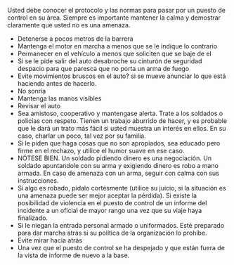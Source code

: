 [Title]: # (En  Puntos de control)
[Difficulty]: # (Principiante)
[Order]: # (2)

Usted debe conocer el protocolo y las normas para pasar por un puesto de control en su área. Siempre es importante mantener la calma y demostrar claramente que usted no es una amenaza.

*   Detenerse a pocos metros de la barrera
*   Mantenga el motor en marcha a menos que se le indique lo contrario
*   Permanecer en el vehículo a menos que soliciten que se baje de el
*   Si se le pide salir del auto desabroche su cinturón de seguridad despacio para que paresca que no porta un arma de fuego
*   Evite movimientos bruscos en el auto? si se mueve anunciar lo que está haciendo antes de hacerlo.
*   No sonría
*   Mantenga las manos visibles
*   Revisar el auto
*   Sea amistoso, cooperativo y mantengase alerta. Trate a los soldados o policías con respeto. Tienen un trabajo aburrido de hacer, y es probable que le dará un trato más fácil si usted muestra un interés en ellos. En su caso, charlar un poco, tal vez por su familia.
*   Si le piden que haga cosas que no son apropiados, sea educado pero firme en el rechazo, y utilice el humor suave en ese caso.
*   NÓTESE BIEN. Un soldado pidiendo dinero es una negociación. Un soldado apuntandole con su arma y exigiendo dinero es robo a mano armada. En caso de amenaza con un arma, seguir con calma con sus instrucciones.
*   Si algo es robado, pidalo cortésmente (utilice su juicio, si la situación es una amenaza puede ser mejor aceptar la pérdida). Si existe la posibilidad de violencia en el puesto de control de un informe del incidente a un oficial de mayor rango una vez que su viaje haya finalizado.
*   Si le niegan la entrada personal armado o uniformados. Esté preparado para dar marcha atrás si su política de la organización lo prohíbe.
*   Evite mirar hacia atrás
*   Una vez que el puesto de control se ha despejado y que están fuera de la vista de informe de nuevo a la base.